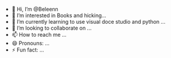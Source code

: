 - 👋 Hi, I’m @Beleenn
- 👀 I’m interested in Books and hicking...
- 🌱 I’m currently learning to use visual doce studio and python ...
- 💞️ I’m looking to collaborate on ...
- 📫 How to reach me ...
- 😄 Pronouns: ...
- ⚡ Fun fact: ...

<!---
Beleenn/Beleenn is a ✨ special ✨ repository because its `README.md` (this file) appears on your GitHub profile.
You can click the Preview link to take a look at your changes.
--->

